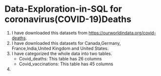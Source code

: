 # Data-Exploration-in-SQL for coronavirus(COVID-19)Deaths
1. I have downloaded this datasets from https://ourworldindata.org/covid-deaths.
2. I have downloaded this datasets for Canada,Germany, France,India,United Kingdom and United States.
3. I have categorized the whole data into two tables.
   * Covid_deaths: This table has 26 columns
   * Covid_vaccinations: This table has 45 columns
4. 
